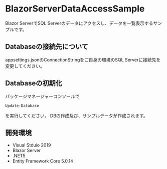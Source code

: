 # BlazorServerDataAccessSample

Blazor ServerでSQL Serverのデータにアクセスし、データを一覧表示するサンプルです。

## Databaseの接続先について

appsettings.jsonのConnectionStringをご自身の環境のSQL Serverに接続先を変更してください。

## Databaseの初期化

パッケージマネージャーコンソールで

```
Update-Database
```

を実行してください。
DBの作成及び、サンプルデータが作成されます。


## 開発環境

- Visual Stduio 2019
- Blazor Server 
- .NET5
- Entity Framework Core 5.0.14
